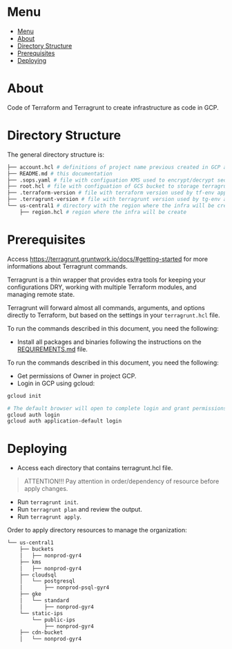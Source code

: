 # Menu

<!-- TOC -->
- [Menu](#menu)
- [About](#about)
- [Directory Structure](#directory-structure)
- [Prerequisites](#prerequisites)
- [Deploying](#deploying)
<!-- TOC -->

# About

Code of Terraform and Terragrunt to create infrastructure as code in GCP.

# Directory Structure

The general directory structure is:

```bash
├── account.hcl # definitions of project name previous created in GCP and file location of credentials of service account of GCP
├── README.md # this documentation
├── .sops.yaml # file with configuation KMS used to encrypt/decrypt secrets
├── root.hcl # file with configuation of GCS bucket to storage terragrunt state
├── .terraform-version # file with terraform version used by tf-env application
├── .terragrunt-version # file with terragrunt version used by tg-env application
└── us-central1 # directory with the region where the infra will be create
    ├── region.hcl # region where the infra will be create
```

# Prerequisites

Access https://terragrunt.gruntwork.io/docs/#getting-started for more informations about Terragrunt commands.

Terragrunt is a thin wrapper that provides extra tools for keeping your configurations DRY, working with multiple Terraform modules, and managing remote state.

Terragrunt will forward almost all commands, arguments, and options directly to Terraform, but based on the settings in your ``terragrunt.hcl`` file.

To run the commands described in this document, you need the following:

- Install all packages and binaries following the instructions on the [REQUIREMENTS.md](../REQUIREMENTS.md) file.

To run the commands described in this document, you need the following:

- Get permissions of Owner in project GCP.
- Login in GCP using gcloud:

```bash
gcloud init

# The default browser will open to complete login and grant permissions.
gcloud auth login
gcloud auth application-default login
```

# Deploying

- Access each directory that contains terragrunt.hcl file.

> ATTENTION!!!
> Pay attention in order/dependency of resource before apply changes.

- Run ``terragrunt init``.
- Run ``terragrunt plan`` and review the output.
- Run ``terragrunt apply``.

Order to apply directory resources to manage the organization:

```bash
└── us-central1
    ├── buckets
    │   ├── nonprod-gyr4
    ├── kms
    │   ├── nonprod-gyr4
    ├── cloudsql
    │   └── postgresql
    │       ├── nonprod-psql-gyr4
    ├── gke
    │   └── standard
    │       ├── nonprod-gyr4
    └── static-ips
        └── public-ips
            ├── nonprod-gyr4
    ├── cdn-bucket
    │   └── nonprod-gyr4
```
